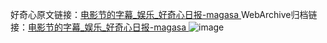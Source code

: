 好奇心原文链接：[电影节的字幕_娱乐_好奇心日报-magasa ](https://www.qdaily.com/articles/8554.html)
WebArchive归档链接：[电影节的字幕_娱乐_好奇心日报-magasa ](http://web.archive.org/web/20190623153057/https://www.qdaily.com/articles/8554.html)
![image](http://ww3.sinaimg.cn/large/007d5XDply1g3vdg7r37oj30u03g3hdt)